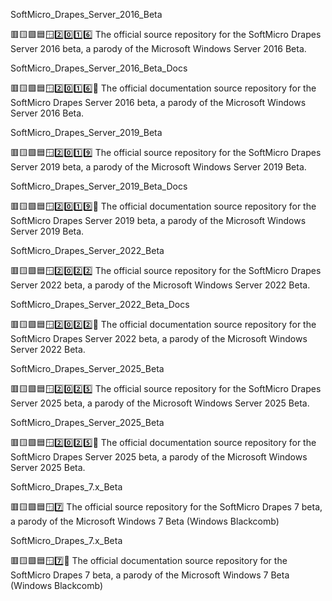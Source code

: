 
SoftMicro_Drapes_Server_2016_Beta

🟥️🟨️🟩️🟦️🪟️2️⃣️0️⃣️1️⃣️6️⃣️ The official source repository for the SoftMicro Drapes Server 2016 beta, a parody of the Microsoft Windows Server 2016 Beta.

SoftMicro_Drapes_Server_2016_Beta_Docs

🟥️🟨️🟩️🟦️🪟️2️⃣️0️⃣️1️⃣️6️⃣️📖️ The official documentation source repository for the SoftMicro Drapes Server 2016 beta, a parody of the Microsoft Windows Server 2016 Beta.

SoftMicro_Drapes_Server_2019_Beta

🟥️🟨️🟩️🟦️🪟️2️⃣️0️⃣️1️⃣️9️⃣️ The official source repository for the SoftMicro Drapes Server 2019 beta, a parody of the Microsoft Windows Server 2019 Beta.

SoftMicro_Drapes_Server_2019_Beta_Docs

🟥️🟨️🟩️🟦️🪟️2️⃣️0️⃣️1️⃣️9️⃣️📖️ The official documentation source repository for the SoftMicro Drapes Server 2019 beta, a parody of the Microsoft Windows Server 2019 Beta.

SoftMicro_Drapes_Server_2022_Beta

🟥️🟨️🟩️🟦️🪟️2️⃣️0️⃣️2️⃣️2️⃣️ The official source repository for the SoftMicro Drapes Server 2022 beta, a parody of the Microsoft Windows Server 2022 Beta.

SoftMicro_Drapes_Server_2022_Beta_Docs

🟥️🟨️🟩️🟦️🪟️2️⃣️0️⃣️2️⃣️2️⃣️📖️ The official documentation source repository for the SoftMicro Drapes Server 2022 beta, a parody of the Microsoft Windows Server 2022 Beta.

SoftMicro_Drapes_Server_2025_Beta

🟥️🟨️🟩️🟦️🪟️2️⃣️0️⃣️2️⃣️5️⃣️ The official source repository for the SoftMicro Drapes Server 2025 beta, a parody of the Microsoft Windows Server 2025 Beta.

SoftMicro_Drapes_Server_2025_Beta

🟥️🟨️🟩️🟦️🪟️2️⃣️0️⃣️2️⃣️5️⃣️📖️ The official documentation source repository for the SoftMicro Drapes Server 2025 beta, a parody of the Microsoft Windows Server 2025 Beta.

SoftMicro_Drapes_7.x_Beta

🟥️🟨️🟩️🟦️🪟️7️⃣️ The official source repository for the SoftMicro Drapes 7 beta, a parody of the Microsoft Windows 7 Beta (Windows Blackcomb)

SoftMicro_Drapes_7.x_Beta

🟥️🟨️🟩️🟦️🪟️7️⃣️📖️ The official documentation source repository for the SoftMicro Drapes 7 beta, a parody of the Microsoft Windows 7 Beta (Windows Blackcomb)

